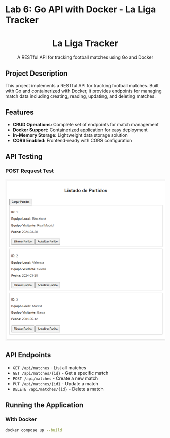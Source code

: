 # Lab 6: Go API with Docker - La Liga Tracker

<div align="center">
  <h1>La Liga Tracker</h1>
  <p>
    A RESTful API for tracking football matches using Go and Docker
  </p>
</div>

## Project Description

This project implements a RESTful API for tracking football matches. Built with Go and containerized with Docker, it provides endpoints for managing match data including creating, reading, updating, and deleting matches.

## Features

- **CRUD Operations:** Complete set of endpoints for match management
- **Docker Support:** Containerized application for easy deployment
- **In-Memory Storage:** Lightweight data storage solution
- **CORS Enabled:** Frontend-ready with CORS configuration

## API Testing

### POST Request Test
![POST Request Test](https://github.com/FerAHMz/lab6/blob/main/Images/Prueba%20post.png)

## API Endpoints

- `GET /api/matches` - List all matches
- `GET /api/matches/{id}` - Get a specific match
- `POST /api/matches` - Create a new match
- `PUT /api/matches/{id}` - Update a match
- `DELETE /api/matches/{id}` - Delete a match

## Running the Application

### With Docker
```bash
docker compose up --build
```